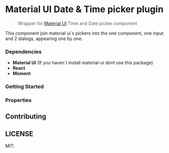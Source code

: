 # Material UI Date & Time picker plugin

> Wrapper for [Material UI](http://facebook.github.io/react/) Time and Date picker component

This component join material ui`s pickers into the one component, one input and 2 dialogs, appearing one by one. 

### Dependencies

* **Material UI** (If you haven`t install material-ui dont use this package)
* **React** 
* **Moment**

### Getting Started


### Properties


## Contributing

## LICENSE

MIT: 